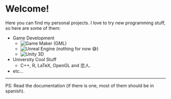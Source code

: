# Welcome!
Here you can find my personal projects. I love to try new programming stuff, so here are some of them:

* Game Development
  - ![Game Maker](https://en.wikipedia.org/wiki/GameMaker_Studio) (GML)
  - ![Unreal Engine](https://en.wikipedia.org/wiki/Unreal_Engine) (nothing for now :sweat_smile:)
  - ![Unity 3D](https://en.wikipedia.org/wiki/Unity_(game_engine))
* University Cool Stuff
  - C++, R, LaTeX, OpenGL and 恋人.
* etc...
---
PS: Read the documentation (if there is one, most of them should be in spanish).
